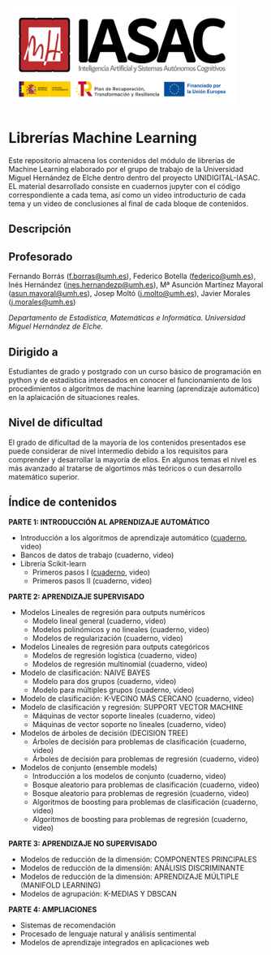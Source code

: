 <small><img src=https://raw.githubusercontent.com/ia4legos/MachineLearning/main/images/IASAC-UMH.png width="450" height="200"></small>

# Librerías Machine Learning

Este repositorio almacena los contenidos del módulo de librerías de Machine Learning elaborado por el grupo de trabajo de la Universidad Miguel Hernández de Elche dentro dentro del proyecto UNIDIGITAL-IASAC. EL material desarrollado consiste en cuadernos jupyter con el código correspondiente a cada tema, así como un video introducturio de cada tema y un video de conclusiones al final de cada bloque de contenidos.

## Descripción




## Profesorado

Fernando Borrás (f.borras@umh.es), Federico Botella (federico@umh.es), Inés Hernández (ines.hernandezp@umh.es), Mª Asunción Martínez Mayoral (asun.mayoral@umh.es), Josep Moltó (j.molto@umh.es), Javier Morales (j.morales@umh.es)

*Departamento de Estadística, Matemáticas e Informática.*
*Universidad Miguel Hernández de Elche.*

## Dirigido a

Estudiantes de grado y postgrado con un curso básico de programación en python y de estadística interesados en conocer el funcionamiento de los procedimientos o algoritmos de machine learning (aprendizaje automático) en la aplaicación de situaciones reales.

## Nivel de dificultad

El grado de dificultad de la mayoría de los contenidos presentados ese puede considerar de nivel intermedio debido a los requisitos para comprender y desarrollar la mayoría de ellos. En algunos temas el nivel es más avanzado al tratarse de algortimos más teóricos o cun desarrollo matemático superior.

## Índice de contenidos

**PARTE 1: INTRODUCCIÓN AL APRENDIZAJE AUTOMÁTICO**

* Introducción a los algoritmos de aprendizaje automático ([cuaderno](https://github.com/jmsocuellamos/MachineLearning/blob/main/10_Introducci%C3%B3n_al_aprendizaje_autom%C3%A1tico.ipynb), video)
* Bancos de datos de trabajo (cuaderno, video)
* Librería Scikit-learn
  * Primeros pasos I ([cuaderno](https://github.com/jmsocuellamos/MachineLearning/blob/main/30_Primeros_pasos_con_Scikit_Learn_I.ipynb), video)
  * Primeros pasos II (cuaderno, video)

**PARTE 2: APRENDIZAJE SUPERVISADO**

* Modelos Lineales de regresión para outputs numéricos
  * Modelo lineal general (cuaderno, video)
  * Modelos polinómicos y no lineales (cuaderno, video)
  * Modelos de regularización (cuaderno, video) 
* Modelos Lineales de regresión para outputs categóricos
  * Modelos de regresión logística (cuaderno, video)
  * Modelos de regresión multinomial (cuaderno, video)
* Modelo de clasificación: NAIVE BAYES 
  * Modelo para dos grupos (cuaderno, video)
  * Modelo para múltiples grupos (cuaderno, video)
* Modelo de clasificación: K-VECINO MÁS CERCANO (cuaderno, video)
* Modelo de clasificación y regresión: SUPPORT VECTOR MACHINE
  * Máquinas de vector soporte lineales (cuaderno, video)
  * Máquinas de vector soporte no lineales (cuaderno, video)  
* Modelos de árboles de decisión (DECISION TREE)
  * Árboles de decisión para problemas de clasificación (cuaderno, video)
  * Árboles de decisión para problemas de regresión (cuaderno, video)
* Modelos de conjunto (ensemble models)
  * Introducción a los modelos de conjunto (cuaderno, video)
  * Bosque aleatorio para problemas de clasificación (cuaderno, video)
  * Bosque aleatorio para problemas de regresión (cuaderno, video)
  * Algoritmos de boosting para problemas de clasificación (cuaderno, video)
  * Algoritmos de boosting para problemas de regresión (cuaderno, video)

**PARTE 3: APRENDIZAJE NO SUPERVISADO**

* Modelos de reducción de la dimensión: COMPONENTES PRINCIPALES
* Modelos de reducción de la dimensión: ANÁLISIS DISCRIMINANTE
* Modelos de reducción de la dimensión: APRENDIZAJE MÚLTIPLE (MANIFOLD LEARNING)
* Modelos de agrupación: K-MEDIAS Y DBSCAN

**PARTE 4: AMPLIACIONES**

* Sistemas de recomendación
* Procesado de lenguaje natural y análisis sentimental
* Modelos de aprendizaje integrados en aplicaciones web
